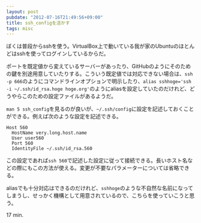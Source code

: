 ```yaml
---
layout: post
pubdate: "2012-07-16T21:49:56+09:00"
title: ssh_configを活かす
tags: misc
---
```

ぼくは普段からsshを使う。VirtualBox上で動いている我が家のUbuntuのほとんどはsshを使ってログインしているからだ。

ポートを既定値から変えているサーバーがあったり、GitHubのようにそのための鍵を別途用意していたりする。こういう既定値では対応できない場合は、`ssh -p 666`のようにコマンドラインオプションで明示したり、`alias sshhoge='ssh -i ~/.ssh/id_rsa.hoge hoge.org'`のようにaliasを設定していたのだけれど、どうやらこのための設定ファイルがあるようだ。

`man 5 ssh_config`を見るのが良いが、`~/.ssh/config`に設定を記述しておくことができる。例えば次のような設定を記述できる。

<div><script src="https://gist.github.com/3120203.js?file=config"></script><noscript><pre><code>Host 560
  HostName very.long.host.name
  User user560
  Port 560
  IdentityFile ~/.ssh/id_rsa.560</code></pre></noscript></div>

この設定であれば`ssh 560`で記述した設定に従って接続できる。長いホスト名などの際にもこの方法が使える。変更が不要なパラメーターについては省略できる。

aliasでも十分対応はできるのだけれど、`sshhoge`のような不自然な名前になってしまうし、せっかく機構として用意されているので、こちらを使っていこうと思う。

17 min.
